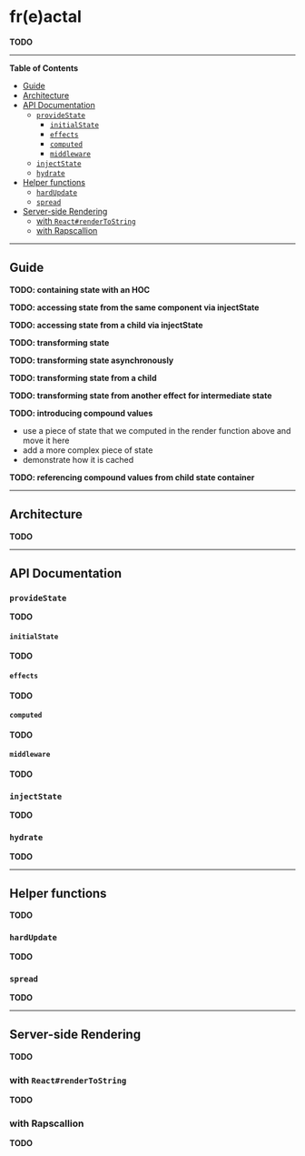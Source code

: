# fr(e)actal

**TODO**


----

<!-- START doctoc generated TOC please keep comment here to allow auto update -->
<!-- DON'T EDIT THIS SECTION, INSTEAD RE-RUN doctoc TO UPDATE -->
**Table of Contents**

- [Guide](#guide)
- [Architecture](#architecture)
- [API Documentation](#api-documentation)
  - [`provideState`](#providestate)
    - [`initialState`](#initialstate)
    - [`effects`](#effects)
    - [`computed`](#computed)
    - [`middleware`](#middleware)
  - [`injectState`](#injectstate)
  - [`hydrate`](#hydrate)
- [Helper functions](#helper-functions)
  - [`hardUpdate`](#hardupdate)
  - [`spread`](#spread)
- [Server-side Rendering](#server-side-rendering)
  - [with `React#renderToString`](#with-reactrendertostring)
  - [with Rapscallion](#with-rapscallion)

<!-- END doctoc generated TOC please keep comment here to allow auto update -->


----

## Guide

**TODO: containing state with an HOC**

**TODO: accessing state from the same component via injectState**

**TODO: accessing state from a child via injectState**

**TODO: transforming state**

**TODO: transforming state asynchronously**

**TODO: transforming state from a child**

**TODO: transforming state from another effect for intermediate state**

**TODO: introducing compound values**

- use a piece of state that we computed in the render function above and move it here
- add a more complex piece of state
- demonstrate how it is cached

**TODO: referencing compound values from child state container**


----

## Architecture

**TODO**


----

## API Documentation

### `provideState`

**TODO**

#### `initialState`

**TODO**

#### `effects`

**TODO**

#### `computed`

**TODO**

#### `middleware`

**TODO**

### `injectState`

**TODO**

### `hydrate`

**TODO**


----

## Helper functions

**TODO**

### `hardUpdate`

**TODO**

### `spread`

**TODO**


----

## Server-side Rendering

**TODO**

### with `React#renderToString`

**TODO**

### with Rapscallion

**TODO**

